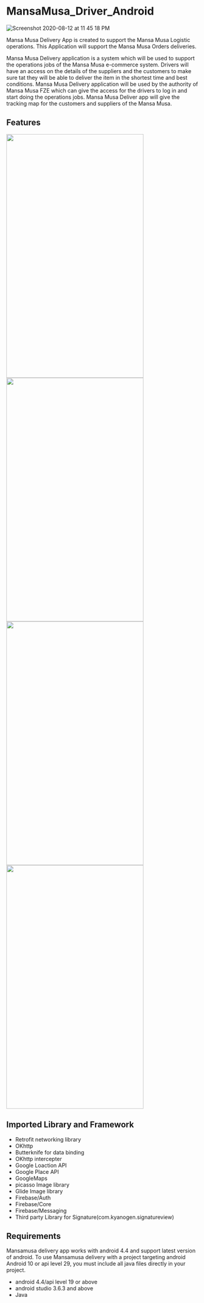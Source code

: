 # MansaMusa_Driver_Android

![Screenshot 2020-08-12 at 11 45 18 PM](https://user-images.githubusercontent.com/59743259/90051827-e7aa0900-dcf5-11ea-8209-b561e7793c0a.png)

Mansa Musa Delivery App is created to support the Mansa Musa Logistic operations. This Application will support the Mansa Musa Orders deliveries.

Mansa Musa Delivery application is a system which will be used to support the operations jobs of the Mansa Musa e-commerce system. Drivers will have an access on the details of the suppliers and the customers to make sure tat they will be able to deliver the item in the shortest time and best conditions. 
Mansa Musa Delivery application will be used by the authority of Mansa Musa FZE which can give the access for the drivers to log in and start doing the operations jobs. Mansa Musa Deliver app will give the tracking map for the customers and suppliers of the Mansa Musa.
## Features

<img src="https://user-images.githubusercontent.com/23313088/90129419-3dc68d00-dd86-11ea-8244-326bd7dc4085.jpg" width="360" height="640">
<img src="https://user-images.githubusercontent.com/23313088/90129514-6c446800-dd86-11ea-8b3d-34501746e404.jpg" width="360" height="640">
<img src="https://user-images.githubusercontent.com/23313088/90129596-8bdb9080-dd86-11ea-9d09-9da51afbb8fe.jpg" width="360" height="640">
<img src="https://user-images.githubusercontent.com/23313088/90129663-add51300-dd86-11ea-9928-3f2c2cc766f6.jpg" width="360" height="640">

## Imported Library and Framework
  * Retrofit networking library
  * OKhttp 
  * Butterknife for data binding
  * OKhttp intercepter
  * Google Loaction API
  * Google Place API
  * GoogleMaps
  * picasso Image library
  * Glide Image library
  * Firebase/Auth
  * Firebase/Core
  * Firebase/Messaging
  * Third party Library for Signature(com.kyanogen.signatureview)
  
## Requirements
Mansamusa delivery app works with android 4.4 and support latest version of android. To use Mansamusa delivery with a project targeting android Android 10 or api level 29, you must include all java  files directly in your project.
* android  4.4/api level 19 or above
* android studio 3.6.3 and above
* Java
